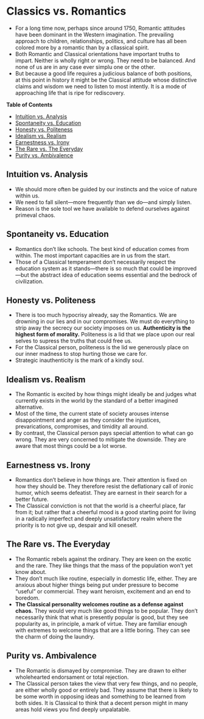 # Classics vs. Romantics

* For a long time now, perhaps since around 1750, Romantic attitudes have been dominant in the Western imagination. The prevailing approach to children, relationships, politics, and culture has all been colored more by a romantic than by a cllassical spirit.
* Both Romantic and Classical orientations have important truths to impart. Neither is wholly right or wrong. They need to be balanced. And none of us are in any case ever simplu one or the other.
* But because a good life requires a judicious balance of both positions, at this point in history it might be the Classical attitude whose distinctive claims and wisdom we need to listen to most intently. It is a mode of approaching life that is ripe for rediscovery.

<!-- markdown-toc start - Don't edit this section. Run M-x markdown-toc-refresh-toc -->
**Table of Contents**
- [Intuition vs. Analysis](#intuition-vs-analysis)
- [Spontaneity vs. Education](#spontaneity-vs-education)
- [Honesty vs. Politeness](#honesty-vs-politeness)
- [Idealism vs. Realism](#idealism-vs-realism)
- [Earnestness vs. Irony](#earnestness-vs-irony)
- [The Rare vs. The Everyday](#the-rare-vs-the-everyday)
- [Purity vs. Ambivalence](#purity-vs-ambivalence)
<!-- markdown-toc end -->

## Intuition vs. Analysis

* We should more often be guided by our instincts and the voice of nature within us.
* We need to fall silent—more frequently than we do—and simply listen.
* Reason is the sole tool we have available to defend ourselves against primeval chaos.

## Spontaneity vs. Education

* Romantics don’t like schools. The best kind of education comes from within. The most important capacities are in us from the start.
* Those of a Classical temperament don’t necessarily respect the education system as it stands—there is so much that could be improved—but the abstract idea of education seems essential and the bedrock of civilization.

## Honesty vs. Politeness

* There is too much hypocrisy already, say the Romantics. We are drowning in our lies and in our compromises. We must do everything to strip away the secrecy our society imposes on us. **Authenticity is the highest form of morality.** Politeness is a lid that we place upon our real selves to supress the truths that could free us.
* For the Classical person, politeness is the lid we generously place on our inner madness to stop hurting those we care for.
* Strategic inauthenticity is the mark of a kindly soul.

## Idealism vs. Realism

* The Romantic is excited by how things might ideally be and judges what currently exists in the world by the standard of a better imagined alternative.
* Most of the time, the current state of society arouses intense disappointment and anger as they consider the injustices, prevarications, compromises, and timidity all around.
* By contrast, the Classical person pays special attention to what can go wrong. They are very concerned to mitigate the downside. They are aware that most things could be a lot worse.

## Earnestness vs. Irony

* Romantics don’t believe in how things are. Their attention is fixed on how they should be. They therefore resist the deflationary call of ironic humor, which seems defeatist. They are earnest in their search for a better future.
* The Classical conviction is not that the world is a cheerful place, far from it; but rather that a cheerful mood is a good starting point for living in a radically imperfect and deeply unsatisfactory realm where the priority is to not give up, despair and kill oneself.

## The Rare vs. The Everyday

* The Romantic rebels against the ordinary. They are keen on the exotic and the rare. They like things that the mass of the population won't yet know about.
* They don’t much like routine, especially in domestic life, either. They are anxious about higher things being put under pressure to become “useful” or commercial. They want heroism, excitement and an end to boredom.
* **The Classical personality welcomes routine as a defense against chaos.** They would very much like good things to be popular. They don’t necessarily think that what is presently popular is good, but they see popularity as, in principle, a mark of virtue. They are familiar enough with extremes to welcome things that are a little boring. They can see the charm of doing the laundry.

## Purity vs. Ambivalence

* The Romantic is dismayed by compromise. They are drawn to either wholehearted endorsament or total rejection.
* The Classical person takes the view that very few things, and no people, are either wholly good or entirely bad. They assume that there is likely to be some worth in opposing ideas and something to be learned from both sides. It is Classical to think that a decent person might in many areas hold views you find deeply unpalatable.
